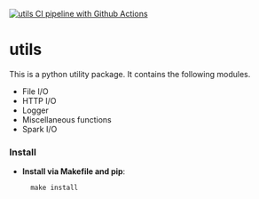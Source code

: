 [![utils CI pipeline with Github Actions](https://github.com/dexplorer/utils/actions/workflows/ci.yml/badge.svg)](https://github.com/dexplorer/utils/actions/workflows/ci.yml)

# utils

This is a python utility package. It contains the following modules.
- File I/O
- HTTP I/O
- Logger
- Miscellaneous functions
- Spark I/O

### Install

- **Install via Makefile and pip**:
  ```
    make install
  ```
